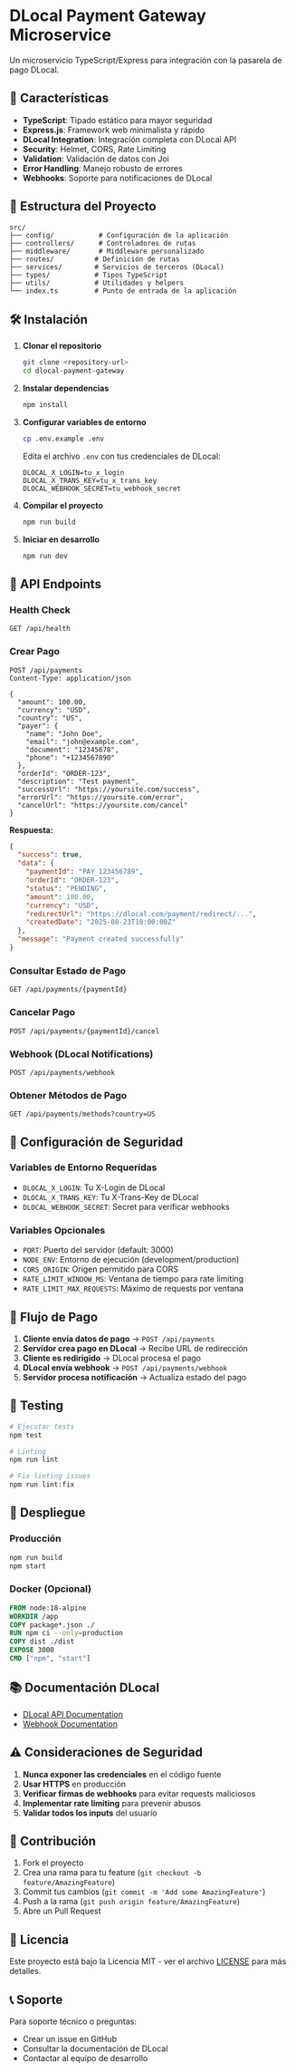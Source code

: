 # DLocal Payment Gateway Microservice

Un microservicio TypeScript/Express para integración con la pasarela de pago DLocal.

## 🚀 Características

- **TypeScript**: Tipado estático para mayor seguridad
- **Express.js**: Framework web minimalista y rápido
- **DLocal Integration**: Integración completa con DLocal API
- **Security**: Helmet, CORS, Rate Limiting
- **Validation**: Validación de datos con Joi
- **Error Handling**: Manejo robusto de errores
- **Webhooks**: Soporte para notificaciones de DLocal

## 📁 Estructura del Proyecto

```
src/
├── config/           # Configuración de la aplicación
├── controllers/      # Controladores de rutas
├── middleware/       # Middleware personalizado
├── routes/          # Definición de rutas
├── services/        # Servicios de terceros (DLocal)
├── types/           # Tipos TypeScript
├── utils/           # Utilidades y helpers
└── index.ts         # Punto de entrada de la aplicación
```

## 🛠️ Instalación

1. **Clonar el repositorio**
   ```bash
   git clone <repository-url>
   cd dlocal-payment-gateway
   ```

2. **Instalar dependencias**
   ```bash
   npm install
   ```

3. **Configurar variables de entorno**
   ```bash
   cp .env.example .env
   ```
   
   Edita el archivo `.env` con tus credenciales de DLocal:
   ```env
   DLOCAL_X_LOGIN=tu_x_login
   DLOCAL_X_TRANS_KEY=tu_x_trans_key
   DLOCAL_WEBHOOK_SECRET=tu_webhook_secret
   ```

4. **Compilar el proyecto**
   ```bash
   npm run build
   ```

5. **Iniciar en desarrollo**
   ```bash
   npm run dev
   ```

## 📡 API Endpoints

### Health Check
```http
GET /api/health
```

### Crear Pago
```http
POST /api/payments
Content-Type: application/json

{
  "amount": 100.00,
  "currency": "USD",
  "country": "US",
  "payer": {
    "name": "John Doe",
    "email": "john@example.com",
    "document": "12345678",
    "phone": "+1234567890"
  },
  "orderId": "ORDER-123",
  "description": "Test payment",
  "successUrl": "https://yoursite.com/success",
  "errorUrl": "https://yoursite.com/error",
  "cancelUrl": "https://yoursite.com/cancel"
}
```

**Respuesta:**
```json
{
  "success": true,
  "data": {
    "paymentId": "PAY_123456789",
    "orderId": "ORDER-123",
    "status": "PENDING",
    "amount": 100.00,
    "currency": "USD",
    "redirectUrl": "https://dlocal.com/payment/redirect/...",
    "createdDate": "2025-08-23T10:00:00Z"
  },
  "message": "Payment created successfully"
}
```

### Consultar Estado de Pago
```http
GET /api/payments/{paymentId}
```

### Cancelar Pago
```http
POST /api/payments/{paymentId}/cancel
```

### Webhook (DLocal Notifications)
```http
POST /api/payments/webhook
```

### Obtener Métodos de Pago
```http
GET /api/payments/methods?country=US
```

## 🔐 Configuración de Seguridad

### Variables de Entorno Requeridas

- `DLOCAL_X_LOGIN`: Tu X-Login de DLocal
- `DLOCAL_X_TRANS_KEY`: Tu X-Trans-Key de DLocal  
- `DLOCAL_WEBHOOK_SECRET`: Secret para verificar webhooks

### Variables Opcionales

- `PORT`: Puerto del servidor (default: 3000)
- `NODE_ENV`: Entorno de ejecución (development/production)
- `CORS_ORIGIN`: Origen permitido para CORS
- `RATE_LIMIT_WINDOW_MS`: Ventana de tiempo para rate limiting
- `RATE_LIMIT_MAX_REQUESTS`: Máximo de requests por ventana

## 🔄 Flujo de Pago

1. **Cliente envía datos de pago** → `POST /api/payments`
2. **Servidor crea pago en DLocal** → Recibe URL de redirección
3. **Cliente es redirigido** → DLocal procesa el pago
4. **DLocal envía webhook** → `POST /api/payments/webhook`
5. **Servidor procesa notificación** → Actualiza estado del pago

## 🧪 Testing

```bash
# Ejecutar tests
npm test

# Linting
npm run lint

# Fix linting issues
npm run lint:fix
```

## 🚀 Despliegue

### Producción
```bash
npm run build
npm start
```

### Docker (Opcional)
```dockerfile
FROM node:18-alpine
WORKDIR /app
COPY package*.json ./
RUN npm ci --only=production
COPY dist ./dist
EXPOSE 3000
CMD ["npm", "start"]
```

## 📚 Documentación DLocal

- [DLocal API Documentation](https://docs.dlocalgo.com/integration-api/)
- [Webhook Documentation](https://docs.dlocalgo.com/webhooks/)

## ⚠️ Consideraciones de Seguridad

1. **Nunca exponer las credenciales** en el código fuente
2. **Usar HTTPS** en producción
3. **Verificar firmas de webhooks** para evitar requests maliciosos
4. **Implementar rate limiting** para prevenir abusos
5. **Validar todos los inputs** del usuario

## 🤝 Contribución

1. Fork el proyecto
2. Crea una rama para tu feature (`git checkout -b feature/AmazingFeature`)
3. Commit tus cambios (`git commit -m 'Add some AmazingFeature'`)
4. Push a la rama (`git push origin feature/AmazingFeature`)
5. Abre un Pull Request

## 📄 Licencia

Este proyecto está bajo la Licencia MIT - ver el archivo [LICENSE](LICENSE) para más detalles.

## 📞 Soporte

Para soporte técnico o preguntas:
- Crear un issue en GitHub
- Consultar la documentación de DLocal
- Contactar al equipo de desarrollo
